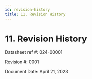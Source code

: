 ```yaml
---
id: revision-history
title: 11. Revision History
---
```

# 11. Revision History

Datasheet ref #:	024-00001

Revision #:	0001

Document Date:	April 21, 2023
